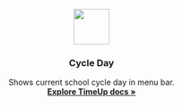<p align="center">
  <a href="https://cycleday.trowlink.com/">
    <img src="https://cycleday.trowlink.com/favicon.ico" width=64 height=64>
  </a>

  <h3 align="center">Cycle Day</h3>

  <p align="center">
    Shows current school cycle day in menu bar.
    <br>
    <a href="https://cycleday.trowlink.com/docs/"><strong>Explore TimeUp docs &raquo;</strong></a>
    <br>
  </p>
</p>
